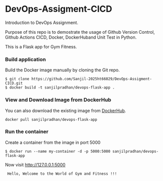 # DevOps-Assigment-CICD
Introduction to DevOps Assignment.

Purpose of this repo is to demostrate the usage of Github Version Control, Github Actions CICD, Docker, DockerHuband Unit Test in Python.

This is a Flask app for Gym Fitness.

### Build application
Build the Docker image manually by cloning the Git repo.
```
$ git clone https://github.com/Sanjil-2025ht66029/DevOps-Assigment-CICD.git
$ docker build -t sanjilpradhan/devops-flask-app .
```

### View and Download Image from DockerHub
You can also download the existing image from [DockerHub](https://hub.docker.com/r/sanjilpradhan/devops-flask-app).
```
docker pull sanjilpradhan/devops-flask-app
```

### Run the container
Create a container from the image in port 5000
```
$ docker run --name my-container -d -p 5000:5000 sanjilpradhan/devops-flask-app
```

Now visit http://127.0.0.1:5000
```
 Hello, Welcome to the World of Gym and Fitness !!! 
```